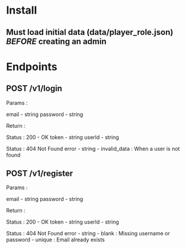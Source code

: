 # Install

## Must load initial data (data/player_role.json) *BEFORE* creating an admin

# Endpoints

## POST /v1/login

Params : 

email - string
password - string

Return :

Status : 200 - OK
token - string
userId - string

Status : 404 Not Found
error - string
    - invalid_data : When a user is not found


## POST /v1/register

Params : 

email - string
password - string

Return :

Status : 200 - OK
token - string
userId - string

Status : 404 Not Found
error - string
    - blank : Missing username or password
    - unique : Email already exists

